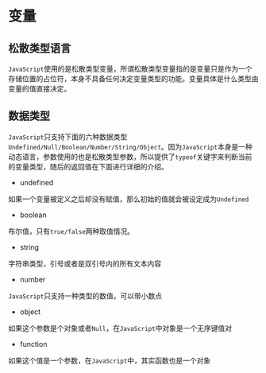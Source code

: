  # 变量

  ## 松散类型语言

 `JavaScript`使用的是松散类型变量，所谓松散类型变量指的是变量只是作为一个存储位置的占位符，本身不具备任何决定变量类型的功能。变量具体是什么类型由变量的值直接决定。

 ## 数据类型

 `JavaScript`只支持下面的六种数据类型`Undefined/Null/Boolean/Number/String/Object`。因为`JavaScript`本身是一种动态语言，参数使用的也是松散类型参数，所以提供了`typeof`关键字来判断当前的变量类型，随后的返回值在下面进行详细的介绍。

 - undefined

 如果一个变量被定义之后却没有赋值，那么初始的值就会被设定成为`Undefined`

 - boolean

 布尔值，只有`true/false`两种取值情况。

 - string

 字符串类型，引号或者是双引号内的所有文本内容

 - number

 `JavaScript`只支持一种类型的数值，可以带小数点

 - object

 如果这个参数是个对象或者`Null`，在`JavaScript`中对象是一个无序键值对

 - function

 如果这个值是一个参数，在`JavaScript`中，其实函数也是一个对象

